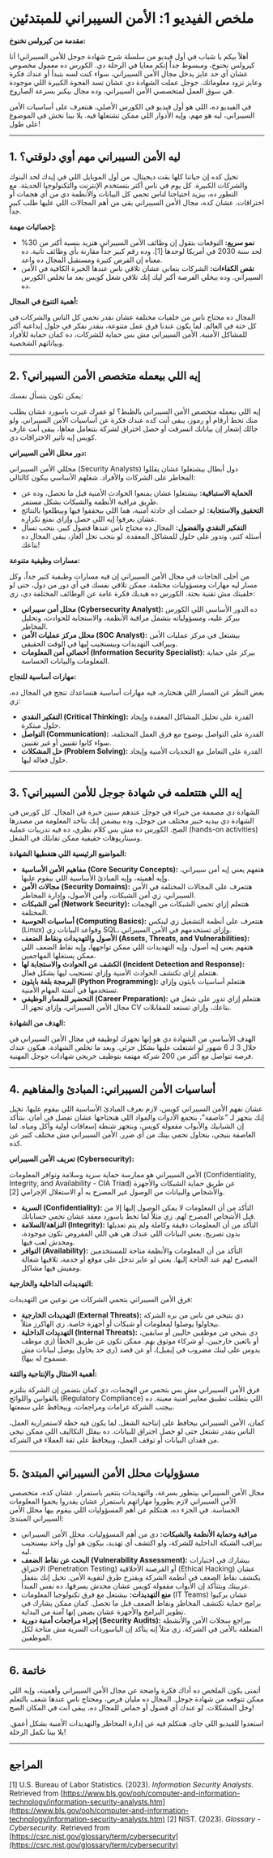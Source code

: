 # ملخص الفيديو 1: الأمن السيبراني للمبتدئين

**مقدمة من كيرولس نخنوخ:**

أهلاً بيكم يا شباب في أول فيديو من سلسلة شرح شهادة جوجل للأمن السيبراني! أنا كيرولس نخنوخ، ومبسوط جداً إنكم معايا في الرحلة دي. الكورس ده معمول مخصوص عشان أي حد عايز يدخل مجال الأمن السيبراني، سواء كنت لسه بتبدأ أو عندك فكرة وعايز تزود معلوماتك. جوجل عملت الشهادة دي عشان تسد الفجوة الكبيرة اللي موجودة في سوق العمل لمتخصصي الأمن السيبراني، وده مجال بيكبر بسرعة الصاروخ.

في الفيديو ده، اللي هو أول فيديو في الكورس الأصلي، هنتعرف على أساسيات الأمن السيبراني، ليه هو مهم، وإيه الأدوار اللي ممكن تشتغلها فيه. يلا بينا نخش في الموضوع على طول!

---

## 1. ليه الأمن السيبراني مهم أوي دلوقتي؟

تخيل كده إن حياتنا كلها بقت ديجيتال، من أول الموبايل اللي في إيدك لحد البنوك والشركات الكبيرة. كل يوم في ناس أكتر بتستخدم الإنترنت والتكنولوجيا الحديثة. مع التطور ده، بيزيد احتياجنا لناس تحمي كل البيانات والأنظمة دي من أي هجمات أو اختراقات. عشان كده، مجال الأمن السيبراني بقى من أهم المجالات اللي عليها طلب كبير جداً.

**إحصائيات مهمة:**

*   **نمو سريع:** التوقعات بتقول إن وظائف الأمن السيبراني هتزيد بنسبة أكتر من 30% لحد سنة 2030 في أمريكا لوحدها [1]. وده رقم كبير جداً مقارنة بأي وظائف تانية. ده معناه إن الفرص كتيرة ومستقبل المجال ده واعد.
*   **نقص الكفاءات:** الشركات بتعاني عشان تلاقي ناس عندها الخبرة الكافية في الأمن السيبراني. وده بيخلي الفرصة أكبر ليك إنك تلاقي شغل كويس بعد ما تخلص الكورس ده.

**أهمية التنوع في المجال:**

المجال ده محتاج ناس من خلفيات مختلفة عشان نقدر نحمي كل الناس والشركات في كل حتة في العالم. لما يكون عندنا فرق عمل متنوعة، بنقدر نفكر في حلول إبداعية أكتر للمشاكل الأمنية. الأمن السيبراني مش بس حماية للشركات، ده كمان حماية للأفراد وبياناتهم الشخصية.

---

## 2. إيه اللي بيعمله متخصص الأمن السيبراني؟

يمكن تكون بتسأل نفسك: 


إيه اللي بيعمله متخصص الأمن السيبراني بالظبط؟ لو عمرك غيرت باسورد عشان يطلب منك تحط أرقام أو رموز، يبقى أنت كده عندك فكرة عن أساسيات الأمن السيبراني. ولو جالك إشعار إن بياناتك اتسرقت أو حصل اختراق لشركة بتتعامل معاها، يبقى أنت عارف كويس إيه تأثير الاختراقات دي.

**دور محلل الأمن السيبراني:**

محللي الأمن السيبراني (Security Analysts) دول أبطال بيشتغلوا عشان يقللوا المخاطر على الشركات والأفراد. شغلهم الأساسي بيكون كالتالي:

*   **الحماية الاستباقية:** بيشتغلوا عشان يمنعوا الحوادث الأمنية قبل ما تحصل، وده عن طريق مراقبة الأنظمة والشبكات بشكل مستمر.
*   **التحقيق والاستجابة:** لو حصلت أي حادثة أمنية، هما اللي بيحققوا فيها وبيطلعوا بالنتائج عشان يعرفوا إيه اللي حصل وإزاي نمنع تكراره.
*   **التفكير النقدي والفضول:** المجال ده محتاج ناس عندها فضول كبير، بتحب تسأل أسئلة كتير، وتدور على حلول للمشاكل المعقدة. لو بتحب تحل ألغاز، يبقى المجال ده بتاعك!

**مسارات وظيفية متنوعة:**

من أحلى الحاجات في مجال الأمن السيبراني إن فيه مسارات وظيفية كتير جداً، وكل مسار ليه مهارات ومسؤوليات مختلفة. ممكن تلاقي نفسك في أي دور من دول، حتى لو خلفيتك مش تقنية بحتة. الكورس ده هيديك فكرة عامة عن الوظائف المختلفة دي، زي:

*   **محلل أمن سيبراني (Cybersecurity Analyst):** ده الدور الأساسي اللي الكورس بيركز عليه، ومسؤولياته بتشمل مراقبة الأنظمة، والاستجابة للحوادث، وتحليل المخاطر.
*   **محلل مركز عمليات الأمن (SOC Analyst):** بيشتغل في مركز عمليات الأمن وبيراقب التهديدات وبيستجيب ليها في الوقت الحقيقي.
*   **أخصائي أمن المعلومات (Information Security Specialist):** بيركز على حماية المعلومات والبيانات الحساسة.

**مهارات أساسية للنجاح:**

بغض النظر عن المسار اللي هتختاره، فيه مهارات أساسية هتساعدك تنجح في المجال ده، زي:

*   **التفكير النقدي (Critical Thinking):** القدرة على تحليل المشاكل المعقدة وإيجاد حلول مبتكرة.
*   **التواصل (Communication):** القدرة على التواصل بوضوح مع فرق العمل المختلفة، سواء كانوا تقنيين أو غير تقنيين.
*   **حل المشكلات (Problem Solving):** القدرة على التعامل مع التحديات الأمنية وإيجاد حلول فعالة ليها.

---

## 3. إيه اللي هتتعلمه في شهادة جوجل للأمن السيبراني؟

الشهادة دي مصممة من خبراء في جوجل عندهم سنين خبرة في المجال. كل كورس في الشهادة دي بيديه خبير مختلف من جوجل، وده بيضمن إنك بتاخد المعلومة من مصدرها الصح. الكورس ده مش بس كلام نظري، ده فيه تدريبات عملية (hands-on activities) وسيناريوهات حقيقية ممكن تقابلك في الشغل.

**المواضيع الرئيسية اللي هتغطيها الشهادة:**

*   **مفاهيم الأمن الأساسية (Core Security Concepts):** هتفهم يعني إيه أمن سيبراني، وإيه أهميته، وإيه المبادئ الأساسية اللي بيقوم عليها.
*   **مجالات الأمن (Security Domains):** هتتعرف على المجالات المختلفة في الأمن السيبراني، زي أمن الشبكات، وأمن الأصول، وإدارة المخاطر.
*   **أمن الشبكات (Network Security):** هتتعلم إزاي تحمي الشبكات من الهجمات المختلفة.
*   **أساسيات الحوسبة (Computing Basics):** هتتعرف على أنظمة التشغيل زي لينكس (Linux) وقواعد البيانات زي SQL، وإزاي تستخدمهم في الأمن السيبراني.
*   **الأصول والتهديدات ونقاط الضعف (Assets, Threats, and Vulnerabilities):** هتفهم يعني إيه أصول، وإيه التهديدات اللي ممكن تواجهها، وإيه نقاط الضعف اللي ممكن يستغلها المهاجمين.
*   **الكشف عن الحوادث والاستجابة لها (Incident Detection and Response):** هتتعلم إزاي تكتشف الحوادث الأمنية وإزاي تستجيب ليها بشكل فعال.
*   **البرمجة بلغة بايثون (Python Programming):** هتتعلم أساسيات بايثون وإزاي تستخدمها في أتمتة المهام الأمنية.
*   **التحضير للمسار الوظيفي (Career Preparation):** هتتعلم إزاي تدور على شغل في مجال الأمن السيبراني، وإزاي تجهز الـ CV بتاعك، وإزاي تستعد للمقابلات.

**الهدف من الشهادة:**

الهدف الأساسي من الشهادة دي هو إنها تجهزك لوظيفة في مجال الأمن السيبراني في خلال 3 لـ 6 شهور لو اشتغلت عليها بشكل جزئي. وبعد ما تخلص الشهادة، هيكون عندك فرصة تتواصل مع أكتر من 200 شركة مهتمة بتوظيف خريجي شهادات جوجل المهنية.

---

## 4. أساسيات الأمن السيبراني: المبادئ والمفاهيم

عشان نفهم الأمن السيبراني كويس، لازم نعرف المبادئ الأساسية اللي بيقوم عليها. تخيل إنك بتجهز لـ "عاصفة"، بتجمع الأدوات والمواد اللي هتحتاجها عشان تفضل في أمان. بتتأكد إن الشبابيك والأبواب مقفولة كويس، وبتجهز شنطة إسعافات أولية وأكل ومياه. لما العاصفة بتيجي، بتحاول تحمي بيتك من أي ضرر. الأمن السيبراني مش مختلف كتير عن كده.

**تعريف الأمن السيبراني (Cybersecurity):**

الأمن السيبراني هو ممارسة حماية سرية وسلامة وتوافر المعلومات (Confidentiality, Integrity, and Availability - CIA Triad) عن طريق حماية الشبكات والأجهزة والأشخاص والبيانات من الوصول غير المصرح به أو الاستغلال الإجرامي [2].

*   **السرية (Confidentiality):** التأكد من أن المعلومات لا يمكن الوصول إليها إلا من قبل الأشخاص المصرح لهم. زي مثلاً لما تحط باسورد معقد عشان تحمي حساباتك.
*   **النزاهة/السلامة (Integrity):** التأكد من أن المعلومات دقيقة وكاملة ولم يتم تعديلها بدون تصريح. يعني البيانات اللي عندك هي هي اللي المفروض تكون موجودة، ومحدش لعب فيها.
*   **التوافر (Availability):** التأكد من أن المعلومات والأنظمة متاحة للمستخدمين المصرح لهم عند الحاجة إليها. يعني لو عايز تدخل على موقع أو خدمة، تلاقيها شغالة ومفيش فيها مشاكل.

**التهديدات الداخلية والخارجية:**

فرق الأمن السيبراني بتحمي الشركات من نوعين من التهديدات:

*   **التهديدات الخارجية (External Threats):** دي بتيجي من ناس من بره الشركة بيحاولوا يوصلوا لمعلومات أو شبكات أو أجهزة خاصة. زي الهاكرز مثلاً.
*   **التهديدات الداخلية (Internal Threats):** دي بتيجي من موظفين حاليين أو سابقين، أو بائعين خارجيين، أو شركاء موثوق بهم. ممكن تكون عن طريق الخطأ (زي موظف يدوس على لينك مضروب في إيميل)، أو عن قصد (زي حد يحاول يوصل لبيانات مش مسموح له بيها).

**أهمية الامتثال والإنتاجية والثقة:**

فرق الأمن السيبراني مش بس بتحمي من الهجمات، دي كمان بتضمن إن الشركة بتلتزم بالقوانين واللوائح (Regulatory Compliance) اللي بتطلب تطبيق معايير أمنية معينة. ده بيجنب الشركة غرامات ومراجعات، وبيحافظ على سمعتها.

كمان، الأمن السيبراني بيحافظ على إنتاجية الشغل. لما يكون فيه خطة لاستمرارية العمل، الناس بتقدر تشتغل حتى لو حصل اختراق للبيانات. ده بيقلل التكاليف اللي ممكن تيجي من فقدان البيانات أو توقف العمل، وبيحافظ على ثقة العملاء في الشركة.

---

## 5. مسؤوليات محلل الأمن السيبراني المبتدئ

مجال الأمن السيبراني بيتطور بسرعة، والتهديدات بتتغير باستمرار. عشان كده، متخصصي الأمن السيبراني لازم يطوروا مهاراتهم باستمرار عشان يقدروا يحموا المعلومات الحساسة. في الجزء ده، هنتكلم عن أهم المسؤوليات اللي بيقوم بيها محلل الأمن السيبراني المبتدئ:

*   **مراقبة وحماية الأنظمة والشبكات:** دي من أهم المسؤوليات. محلل الأمن السيبراني بيراقب الشبكة الداخلية للشركة، ولو اكتشف أي تهديد، بيكون هو أول واحد بيستجيب ليه.
*   **البحث عن نقاط الضعف (Vulnerability Assessment):** بيشارك في اختبارات الاختراق (Penetration Testing) أو القرصنة الأخلاقية (Ethical Hacking) عشان يكتشف نقاط الضعف في أنظمة الشركة ويقترح طرق لتقوية الأمن. تخيل إنك بتقفل عربيتك وبتتأكد إن الأبواب مقفولة كويس عشان محدش يسرقها، ده نفس المبدأ.
*   **منع التهديدات:** بيشتغل مع فرق تكنولوجيا المعلومات (IT Teams) عشان يركبوا برامج حماية تكتشف المخاطر ونقاط الضعف قبل ما تحصل. كمان ممكن يشارك في تطوير البرامج والأجهزة عشان يضمن إنها آمنة من البداية.
*   **إجراء مراجعات أمنية دورية (Security Audits):** بيراجع سجلات الأمن والأنشطة المتعلقة بالأمن في الشركة. زي مثلاً إنه يتأكد إن الباسوردات السرية مش متاحة لكل الموظفين.

---

## 6. خاتمة

أتمنى يكون الملخص ده أداك فكرة واضحة عن مجال الأمن السيبراني وأهميته، وإيه اللي ممكن تتوقعه من شهادة جوجل. المجال ده مليان فرص، ومحتاج ناس عندها شغف بالتعلم وحل المشكلات. لو عندك أي فضول أو حماس للمجال ده، يبقى أنت في المكان الصح!

استعدوا للفيديو اللي جاي، هنتكلم فيه عن إدارة المخاطر والتهديدات الأمنية بشكل أعمق. يلا بينا نكمل الرحلة!

---

## المراجع

[1] U.S. Bureau of Labor Statistics. (2023). *Information Security Analysts*. Retrieved from [https://www.bls.gov/ooh/computer-and-information-technology/information-security-analysts.htm](https://www.bls.gov/ooh/computer-and-information-technology/information-security-analysts.htm)
[2] NIST. (2023). *Glossary - Cybersecurity*. Retrieved from [https://csrc.nist.gov/glossary/term/cybersecurity](https://csrc.nist.gov/glossary/term/cybersecurity)


